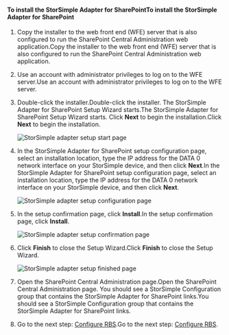 <!--author=SharS last changed: 9/17/15-->

#### <a name="to-install-the-storsimple-adapter-for-sharepoint"></a><span data-ttu-id="7d0e8-101">To install the StorSimple Adapter for SharePoint</span><span class="sxs-lookup"><span data-stu-id="7d0e8-101">To install the StorSimple Adapter for SharePoint</span></span>
1. <span data-ttu-id="7d0e8-102">Copy the installer to the web front end (WFE) server that is also configured to run the SharePoint Central Administration web application.</span><span class="sxs-lookup"><span data-stu-id="7d0e8-102">Copy the installer to the web front end (WFE) server that is also configured to run the SharePoint Central Administration web application.</span></span> 
2. <span data-ttu-id="7d0e8-103">Use an account with administrator privileges to log on to the WFE server.</span><span class="sxs-lookup"><span data-stu-id="7d0e8-103">Use an account with administrator privileges to log on to the WFE server.</span></span>
3. <span data-ttu-id="7d0e8-104">Double-click the installer.</span><span class="sxs-lookup"><span data-stu-id="7d0e8-104">Double-click the installer.</span></span> <span data-ttu-id="7d0e8-105">The StorSimple Adapter for SharePoint Setup Wizard starts.</span><span class="sxs-lookup"><span data-stu-id="7d0e8-105">The StorSimple Adapter for SharePoint Setup Wizard starts.</span></span> <span data-ttu-id="7d0e8-106">Click **Next** to begin the installation.</span><span class="sxs-lookup"><span data-stu-id="7d0e8-106">Click **Next** to begin the installation.</span></span>
   
    ![StorSimple adapter setup start page](https://docstestmedia1.blob.core.windows.net/azure-media/includes/media/storsimple-install-sharepoint-adapter/HCS_SSASP_Setup1-include.png)
4. <span data-ttu-id="7d0e8-108">In the StorSimple Adapter for SharePoint setup configuration page, select an installation location, type the IP address for the DATA 0 network interface on your StorSimple device, and then click **Next**.</span><span class="sxs-lookup"><span data-stu-id="7d0e8-108">In the StorSimple Adapter for SharePoint setup configuration page, select an installation location, type the IP address for the DATA 0 network interface on your StorSimple device, and then click **Next**.</span></span> 
   
    ![StorSimple adapter setup configuration page](https://docstestmedia1.blob.core.windows.net/azure-media/includes/media/storsimple-install-sharepoint-adapter/HCS_SSASP_Setup2-include.png) 
5. <span data-ttu-id="7d0e8-110">In the setup confirmation page, click **Install**.</span><span class="sxs-lookup"><span data-stu-id="7d0e8-110">In the setup confirmation page, click **Install**.</span></span>
   
    ![StorSimple adapter setup confirmation page](https://docstestmedia1.blob.core.windows.net/azure-media/includes/media/storsimple-install-sharepoint-adapter/HCS_SSASP_Confirm_Setup-include.png) 
6. <span data-ttu-id="7d0e8-112">Click **Finish** to close the Setup Wizard.</span><span class="sxs-lookup"><span data-stu-id="7d0e8-112">Click **Finish** to close the Setup Wizard.</span></span>
   
    ![StorSimple adapter setup finished page](https://docstestmedia1.blob.core.windows.net/azure-media/includes/media/storsimple-install-sharepoint-adapter/HCS_SSASP_Setup_finish-include.png) 
7. <span data-ttu-id="7d0e8-114">Open the SharePoint Central Administration page.</span><span class="sxs-lookup"><span data-stu-id="7d0e8-114">Open the SharePoint Central Administration page.</span></span> <span data-ttu-id="7d0e8-115">You should see a StorSimple Configuration group that contains the StorSimple Adapter for SharePoint links.</span><span class="sxs-lookup"><span data-stu-id="7d0e8-115">You should see a StorSimple Configuration group that contains the StorSimple Adapter for SharePoint links.</span></span>
8. <span data-ttu-id="7d0e8-116">Go to the next step: [Configure RBS](#configure-rbs).</span><span class="sxs-lookup"><span data-stu-id="7d0e8-116">Go to the next step: [Configure RBS](#configure-rbs).</span></span>





